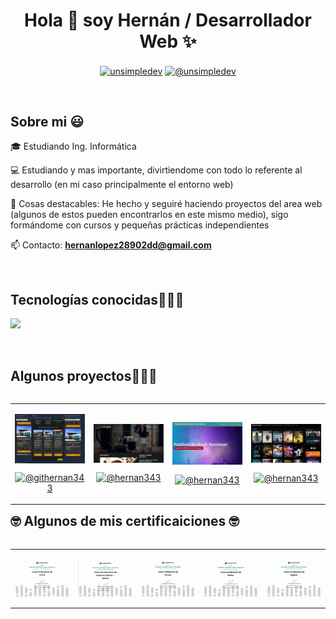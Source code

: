 <h1 align="center">Hola 👋  soy Hernán / Desarrollador Web ✨ </h1> 

<p align="center">
<a href="www.linkedin.com/in/hernán-lopéz" target="blank"><img align="center" src="https://img.shields.io/badge/LinkedIn-0077B5?style=for-the-badge&logo=linkedin&logoColor=white" alt="unsimpledev"/></a>
<a href = "mailto:hernanlopez28902dd@gmail.com" target="blank"><img align="center" src="https://img.shields.io/badge/Gmail-D14836?style=for-the-badge&logo=gmail&logoColor=white" alt="@unsimpledev"  /></a>
  </p>
<br>
<h2>Sobre mi 😃</h2>
<!--Intro start-->

<p align="left">
🎓 Estudiando Ing. Informática 
  
💻 Estudiando y mas importante, divirtiendome con todo lo referente al desarrollo (en mi caso principalmente el entorno web)

📝 Cosas destacables: He hecho y seguiré haciendo proyectos del area web (algunos de estos pueden encontrarlos en este mismo medio), sigo formándome con cursos y pequeñas prácticas independientes


📫 Contacto: **hernanlopez28902dd@gmail.com**
<!--Intro end-->
  </p>
<br>

<h2 >Tecnologías conocidas👨🏻‍💻</h2>
<!--tech stack icons-->
<p align="left">
  <a href="https://skillicons.dev">
    <img src="https://skillicons.dev/icons?i=php,flutter,py,css,html,js,nodejs,mysql,git,github,docker,vscode,linux,&perline=12" />
  </a>
</p>
<br>
<!-------------------------->
<div id="proyectos">
<h2 >Algunos proyectos👨🏻‍💻</h2>

<table align="left" >
<tr border="none">
  <td width="25%" align="center">
    <p align="center">
     <a href="https://github.com/Hernan343/Bienes_Raices-En-proceso-" title="Bienes Raices [En proceso]">
        <img align="center" width=100% src="https://github.com/Hernan343/Hernan343/blob/main/ejemplo.png"   alt="bienesraices" /></a>
      </p>
    <p align="center">
      <a href="https://github.com/Hernan343/Bienes_Raices-En-proceso-" target="blank"><img align="center" src="https://img.shields.io/badge/GitHub-100000?style=for-the-badge&logo=github&logoColor=white" alt="@githernan343" /></a>
    </p>       
</td>
<td width="25%" align="center">
    <p align="center">
     <a href="https://cafelopezacademy.netlify.app/" title="Cafetería Lopez">
        <img align="center" width=100% src="https://github.com/Hernan343/Cafeter-a-de-especialidad/blob/main/ejemplo2.png"   alt="cafeteria" /></a>
      </p>
    <p align="center">
      <a href="https://github.com/Hernan343/Cafeter-a-de-especialidad" target="blank"><img align="center" src="https://img.shields.io/badge/GitHub-100000?style=for-the-badge&logo=github&logoColor=white" alt="@hernan343" /></a>
    </p>       
</td>
  <td width="25%" align="center">
    <p align="center">
     <a href="https://rocknacionalfestival.netlify.app/" title="Rock Nacional Festival">
        <img align="center" width=100% src="https://github.com/Hernan343/Rock-Nacional/blob/main/ejemplo3.png"   alt="rock" /></a>
      </p>
    <p align="center">
      <a href="https://github.com/Hernan343/Rock-Nacional" target="blank"><img align="center" src="https://img.shields.io/badge/GitHub-100000?style=for-the-badge&logo=github&logoColor=white" alt="@hernan343" /></a>
    </p>       
</td>
     <td width="25%" align="center">
    <p align="center">
     <a href="https://americanseries.netlify.app/" title="American Series">
        <img align="center" width=100% src="https://github.com/Hernan343/American-Series/blob/main/americanseries.png"   alt="americanseries" /></a>
      </p>
    <p align="center">
      <a href="https://github.com/Hernan343/American-Series" target="blank"><img align="center" src="https://img.shields.io/badge/GitHub-100000?style=for-the-badge&logo=github&logoColor=white" alt="@hernan343" /></a>
    </p>       
</td>
</tr>
</table>
  </div>
<div id="certificados">
  <!--Cursos y certificados-->
<h2 >🤓 Algunos de mis certificaiciones 🤓</h2>

<table align="left" >
<tr border="none">
  <td width="20%" align="center">
    <p align="center">
     <a href="https://github.com/Hernan343/Certificados/blob/main/PHP%208.png" title="PHP">
        <img align="center" width=100% src="https://github.com/Hernan343/Certificados/blob/main/PHP%208.png"   alt="PHP" /></a>
      </p>      
</td>
<td width="20%" align="center">
    <p align="center">
     <a href="https://github.com/Hernan343/Certificados/blob/main/Datos%20en%20python.png" title="Python">
        <img align="center" width=100% src="https://github.com/Hernan343/Certificados/blob/main/Datos%20en%20python.png"   alt="Python" /></a>
      </p>
</td>
  <td width="20%" align="center">
    <p align="center">
     <a href="https://github.com/Hernan343/Certificados/blob/main/Docker.png" title="Docker">
        <img align="center" width=100% src="https://github.com/Hernan343/Certificados/blob/main/Docker.png"   alt="Docker" /></a>
      </p>      
</td>
     <td width="20%" align="center">
    <p align="center">
     <a href="https://github.com/Hernan343/Certificados/blob/main/Flutter.png" title="Flutter">
        <img align="center" width=100% src="https://github.com/Hernan343/Certificados/blob/main/Flutter.png"   alt="Flutter" /></a>
      </p>
</td>
    <td width="20%" align="center">
    <p align="center">
     <a href="https://github.com/Hernan343/Certificados/blob/main/Python.png" title="Python">
        <img align="center" width=100% src="https://github.com/Hernan343/Certificados/blob/main/Python.png"   alt="Python profesional" /></a>
      </p>     
</td>
  <!-------------------------->
</tr>
</table>
  </div>
<br>
<br><br>
<br>
<br><br><br>
<br><br>

<!------------------------->

